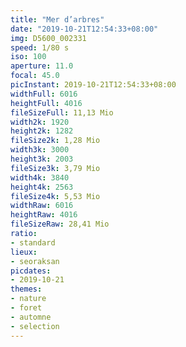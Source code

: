 ```yaml
---
title: "Mer d’arbres"
date: "2019-10-21T12:54:33+08:00"
img: D5600_002331
speed: 1/80 s
iso: 100
aperture: 11.0
focal: 45.0
picInstant: 2019-10-21T12:54:33+08:00
widthFull: 6016
heightFull: 4016
fileSizeFull: 11,13 Mio
width2k: 1920
height2k: 1282
fileSize2k: 1,28 Mio
width3k: 3000
height3k: 2003
fileSize3k: 3,79 Mio
width4k: 3840
height4k: 2563
fileSize4k: 5,53 Mio
widthRaw: 6016
heightRaw: 4016
fileSizeRaw: 28,41 Mio
ratio:
- standard
lieux:
- seoraksan
picdates:
- 2019-10-21
themes:
- nature
- foret
- automne
- selection
---
```


